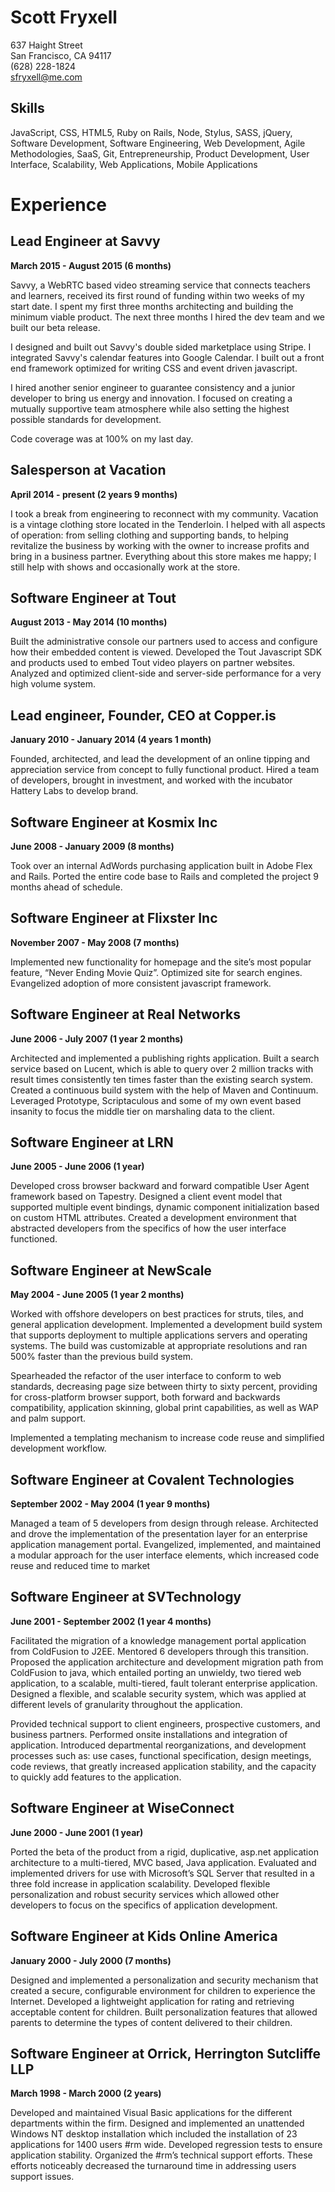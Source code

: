 # Scott Fryxell

637 Haight Street  
San Francisco, CA 94117  
(628) 228-1824  
<sfryxell@me.com>  

## Skills

JavaScript, CSS, HTML5, Ruby on Rails, Node, Stylus, SASS, jQuery, Software Development, Software Engineering, Web Development, Agile Methodologies, SaaS, Git, Entrepreneurship, Product Development, User Interface, Scalability, Web Applications, Mobile Applications


# Experience


## Lead Engineer at Savvy
**March 2015 - August 2015 (6 months)**

Savvy, a WebRTC based video streaming service that connects teachers and learners, received its first round of funding within two weeks of my start date. I spent my first three months architecting and building the minimum viable product. The next three months I hired the dev team and we built our beta release.

I designed and built out Savvy's double sided marketplace using Stripe. I integrated Savvy's calendar features into Google Calendar. I built out a front end framework optimized for writing CSS and event driven javascript.

I hired another senior engineer to guarantee consistency and a junior developer to bring us energy and innovation. I focused on creating a mutually supportive team atmosphere while also setting the highest possible standards for development.

Code coverage was at 100% on my last day.

## Salesperson at Vacation
**April 2014 - present (2 years 9 months)**

I took a break from engineering to reconnect with my community. Vacation is a vintage clothing store located in the Tenderloin. I helped with all aspects of operation: from selling clothing and supporting bands, to helping  revitalize the business by working with the owner to increase profits and bring in a business partner. Everything about this store makes me happy; I still help with shows and occasionally work at the store.

## Software Engineer at Tout
**August 2013 - May 2014 (10 months)**

Built the administrative console our partners used to access and configure how their embedded content is viewed. Developed the Tout Javascript SDK and products used to embed Tout video players on partner websites. Analyzed and optimized client-side and server-side performance for a very high volume system.

## Lead engineer, Founder, CEO at Copper.is
**January 2010 - January 2014 (4 years 1 month)**

Founded, architected, and lead the development of an online tipping and appreciation service from concept to fully functional product. Hired a team of developers,  brought in investment, and worked with the incubator Hattery Labs to develop brand.

## Software Engineer at Kosmix Inc
**June 2008 - January 2009 (8 months)**

Took over an internal AdWords purchasing application built in Adobe Flex and Rails. Ported the entire code base to Rails and completed the project 9 months ahead of schedule.

## Software Engineer at Flixster Inc
**November 2007 - May 2008 (7 months)**

Implemented new functionality for homepage and the site’s most popular feature, “Never Ending Movie Quiz”. Optimized site for search engines. Evangelized adoption of more consistent javascript framework.

## Software Engineer at Real Networks
**June 2006 - July 2007 (1 year 2 months)**

Architected and implemented a publishing rights application. Built a search service based on Lucent, which is able to query over 2 million tracks with result times consistently ten times faster than the existing search system. Created a continuous build system with the help of Maven and Continuum. Leveraged Prototype, Scriptaculous and some of my own event based insanity to focus the middle tier on marshaling data to the client.

## Software Engineer at LRN
**June 2005 - June 2006 (1 year)**

Developed cross browser backward and forward compatible User Agent framework based on Tapestry. Designed a client event model that supported multiple event bindings, dynamic component initialization based on custom HTML attributes. Created a development environment that abstracted developers from the specifics of how the user interface functioned.

## Software Engineer at NewScale
**May 2004 - June 2005 (1 year 2 months)**

Worked with offshore developers on best practices for struts, tiles, and general application development. Implemented a development build system that supports deployment to multiple applications servers and operating systems. The build was customizable at appropriate resolutions and ran 500% faster than the previous build system.

Spearheaded the refactor of the user interface to conform to web standards, decreasing page size between thirty to sixty percent, providing for cross-platform browser support, both forward and backwards compatibility, application skinning, global print capabilities, as well as WAP and palm support.

Implemented a templating mechanism to increase code reuse and simplified development workflow.

## Software Engineer at Covalent Technologies
**September 2002 - May 2004 (1 year 9 months)**

Managed a team of 5 developers from design through release. Architected and drove the implementation of the presentation layer for an enterprise application management portal. Evangelized, implemented, and maintained a modular approach for the user interface elements, which increased code reuse and reduced time to market

## Software Engineer at SVTechnology
**June 2001 - September 2002 (1 year 4 months)**

Facilitated the migration of a knowledge management portal application from ColdFusion to J2EE. Mentored 6 developers through this transition. Proposed the application architecture and development migration path from ColdFusion to java, which entailed porting an unwieldy, two tiered web application, to a scalable, multi-tiered, fault tolerant enterprise application. Designed a flexible, and scalable security system, which was applied at different levels of granularity throughout the application.

Provided technical support to client engineers, prospective customers, and business partners. Performed onsite installations and integration of application. Introduced departmental reorganizations, and development processes such as: use cases, functional specification, design meetings, code reviews, that greatly increased application stability, and the capacity to quickly add features to the application.

## Software Engineer at WiseConnect
**June 2000 - June 2001 (1 year)**

Ported the beta of the product from a rigid, duplicative, asp.net application architecture to a multi-tiered, MVC based, Java application. Evaluated and implemented drivers for use with Microsoft’s SQL Server that resulted in a three fold increase in application scalability. Developed flexible personalization and robust security services which allowed other developers to focus on the specifics of application development.

## Software Engineer at Kids Online America
**January 2000 - July 2000 (7 months)**

Designed and implemented a personalization and security mechanism that created a secure, configurable environment for children to experience the Internet. Developed a lightweight application for rating and retrieving acceptable content for children. Built personalization features that allowed parents to determine the types of content delivered to their children.

## Software Engineer at Orrick, Herrington Sutcliffe LLP
**March 1998 - March 2000 (2 years)**

Developed and maintained Visual Basic applications for the different departments within the firm. Designed and implemented an unattended Windows NT desktop installation which included the installation of 23  applications for 1400 users #rm wide. Developed regression tests to ensure application stability. Organized the #rm’s technical support efforts. These efforts noticeably decreased the turnaround time in addressing users support issues.
